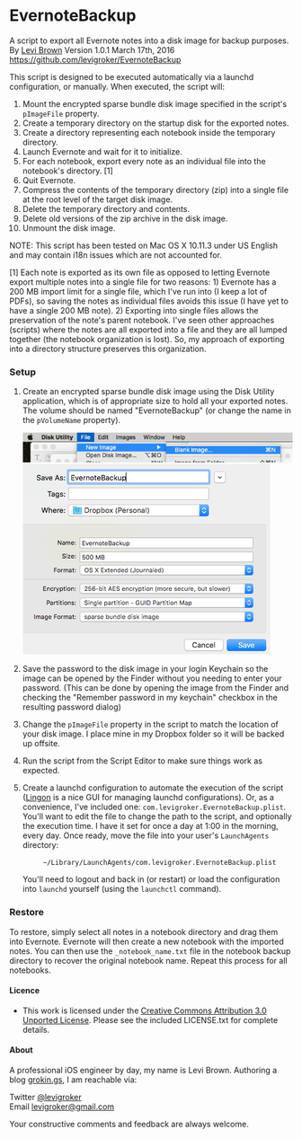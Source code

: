 EvernoteBackup
===

A script to export all Evernote notes into a disk image for backup purposes.
By [Levi Brown](mailto:levigroker@gmail.com)
Version 1.0.1 March 17th, 2016
https://github.com/levigroker/EvernoteBackup

This script is designed to be executed automatically via a launchd
configuration, or manually. When executed, the script will:

1. Mount the encrypted sparse bundle disk image specified in the script's
	`pImageFile` property.
2. Create a temporary directory on the startup disk for the exported notes.
3. Create a directory representing each notebook inside the temporary directory.
4. Launch Evernote and wait for it to initialize.
5. For each notebook, export every note as an individual file into the
	notebook's directory. [1]
6. Quit Evernote.
7. Compress the contents of the temporary directory (zip) into a single file
	at the root level of the target disk image.
8. Delete the temporary directory and contents.
9. Delete old versions of the zip archive in the disk image.
10. Unmount the disk image.  

NOTE: This script has been tested on Mac OS X 10.11.3 under US English and
	may contain i18n issues which are not accounted for.

[1] Each note is exported as its own file as opposed to letting Evernote
	export multiple notes into a single file for two reasons: 1) Evernote has
	a 200 MB import limit for a single file, which I've run into (I keep a
	lot of PDFs), so saving the notes as individual files avoids this issue
	(I have yet to have a single 200 MB note). 2) Exporting into single files
	allows the preservation of the note's parent notebook. I've seen other
	approaches (scripts) where the notes are all exported into a file and
	they are all lumped together (the notebook organization is lost). So, my
	approach of exporting into a directory structure preserves this
	organization.

### Setup

1. Create an encrypted sparse bundle disk image using the Disk Utility
	application, which is of appropriate size to hold all your exported
	notes. The volume should be named "EvernoteBackup" (or change the name in
	the `pVolumeName` property).

	![Create New Image](ReadmeAssets/DUNewImage.png)
	![Image Settings](ReadmeAssets/DUImageSettings.png)
	
2. Save the password to the disk image in your login Keychain so the image
	can be opened by the Finder without you needing to enter your password.
	(This can be done by opening the image from the Finder and checking the
	"Remember password in my keychain" checkbox in the resulting password
	dialog)

3. Change the `pImageFile` property in the script to match the location of
	your disk image. I place mine in my Dropbox folder so it will be backed
	up offsite.

4. Run the script from the Script Editor to make sure things work as expected.

5. Create a launchd configuration to automate the execution of the script
	([Lingon](https://www.peterborgapps.com/lingon/) is a nice GUI for
	managing launchd configurations). Or, as a convenience, I've included
	one: `com.levigroker.EvernoteBackup.plist`. You'll want to edit the file
	to change the path to the script, and optionally the execution time. I
	have it set for once a day at 1:00 in the morning, every day. Once ready,
	move the file into your user's `LaunchAgents` directory:

            ~/Library/LaunchAgents/com.levigroker.EvernoteBackup.plist
    
	You'll need to logout and back in (or restart) or load the configuration
	into `launchd` yourself (using the `launchctl` command).

### Restore

To restore, simply select all notes in a notebook directory and drag them into
Evernote. Evernote will then create a new notebook with the imported notes. You
can then use the `_notebook_name.txt` file in the notebook backup directory to
recover the original notebook name. Repeat this process for all notebooks.

#### Licence

* This work is licensed under the [Creative Commons Attribution 3.0 Unported License](http://creativecommons.org/licenses/by/3.0/).
  Please see the included LICENSE.txt for complete details.

#### About
A professional iOS engineer by day, my name is Levi Brown. Authoring a blog
[grokin.gs](http://grokin.gs), I am reachable via:

Twitter [@levigroker](https://twitter.com/levigroker)  
Email [levigroker@gmail.com](mailto:levigroker@gmail.com)  

Your constructive comments and feedback are always welcome.
